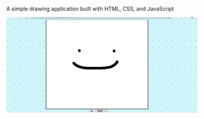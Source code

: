 A simple drawing application built with HTML, CSS, and JavaScript

![screenshot](https://github.com/MyaEnnis/DrawingApp/blob/main/DrawingApp.png?raw=true)
